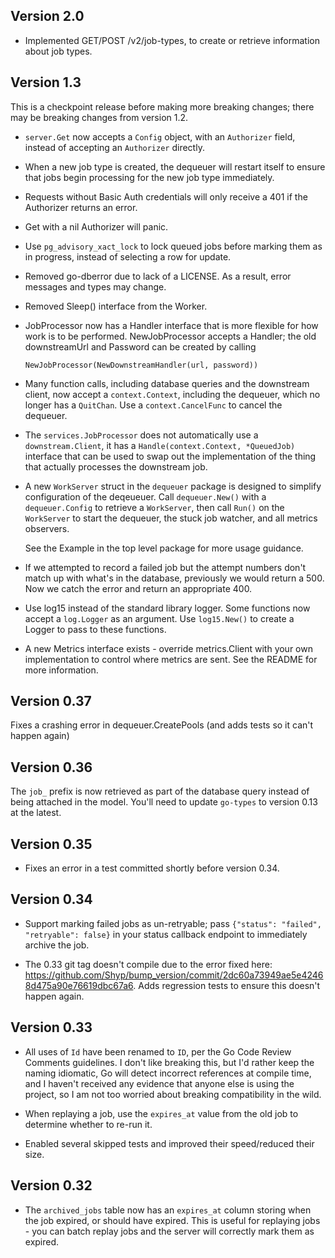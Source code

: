 ## Version 2.0

- Implemented GET/POST /v2/job-types, to create or retrieve information about
  job types.

## Version 1.3

This is a checkpoint release before making more breaking changes; there may be
breaking changes from version 1.2.

- `server.Get` now accepts a `Config` object, with an `Authorizer` field,
instead of accepting an `Authorizer` directly.

- When a new job type is created, the dequeuer will restart itself to ensure
  that jobs begin processing for the new job type immediately.

- Requests without Basic Auth credentials will only receive a 401 if the
Authorizer returns an error.

- Get with a nil Authorizer will panic.

- Use `pg_advisory_xact_lock` to lock queued jobs before marking them as in
progress, instead of selecting a row for update.

- Removed go-dberror due to lack of a LICENSE. As a result, error messages and
  types may change.

- Removed Sleep() interface from the Worker.

- JobProcessor now has a Handler interface that is more flexible for how work is
  to be performed. NewJobProcessor accepts a Handler; the old downstreamUrl and
  Password can be created by calling

    ```
    NewJobProcessor(NewDownstreamHandler(url, password))
    ```

- Many function calls, including database queries and the downstream client,
now accept a `context.Context`, including the dequeuer, which no longer has a
`QuitChan`. Use a `context.CancelFunc` to cancel the dequeuer.

- The `services.JobProcessor` does not automatically use a `downstream.Client`,
it has a `Handle(context.Context, *QueuedJob)` interface that can be used to
swap out the implementation of the thing that actually processes the downstream
job.

- A new `WorkServer` struct in the `dequeuer` package is designed to simplify
configuration of the deqeueuer. Call `dequeuer.New()` with a `dequeuer.Config`
to retrieve a `WorkServer`, then call `Run()` on the `WorkServer` to start the
dequeuer, the stuck job watcher, and all metrics observers.

    See the Example in the top level package for more usage guidance.

- If we attempted to record a failed job but the attempt numbers don't match up
with what's in the database, previously we would return a 500. Now we catch the
error and return an appropriate 400.

- Use log15 instead of the standard library logger. Some functions now accept
a `log.Logger` as an argument. Use `log15.New()` to create a Logger to pass to
these functions.

- A new Metrics interface exists - override metrics.Client with your own
implementation to control where metrics are sent. See the README for more
information.

## Version 0.37

Fixes a crashing error in dequeuer.CreatePools (and adds tests so it can't
happen again)

## Version 0.36

The `job_` prefix is now retrieved as part of the database query instead of
being attached in the model. You'll need to update `go-types` to version 0.13
at the latest.

## Version 0.35

- Fixes an error in a test committed shortly before version 0.34.

## Version 0.34

- Support marking failed jobs as un-retryable; pass `{"status": "failed",
"retryable": false}` in your status callback endpoint to immediately archive
the job.

- The 0.33 git tag doesn't compile due to the error fixed here:
https://github.com/Shyp/bump_version/commit/2dc60a73949ae5e42468d475a90e76619dbc67a6.
Adds regression tests to ensure this doesn't happen again.

## Version 0.33

- All uses of `Id` have been renamed to `ID`, per the Go Code Review Comments
guidelines. I don't like breaking this, but I'd rather keep the naming
idiomatic, Go will detect incorrect references at compile time, and I haven't
received any evidence that anyone else is using the project, so I am not too
worried about breaking compatibility in the wild.

- When replaying a job, use the `expires_at` value from the old job to
  determine whether to re-run it.

- Enabled several skipped tests and improved their speed/reduced their size.

## Version 0.32

- The `archived_jobs` table now has an `expires_at` column storing when the job
expired, or should have expired. This is useful for replaying jobs - you can
batch replay jobs and the server will correctly mark them as expired.
